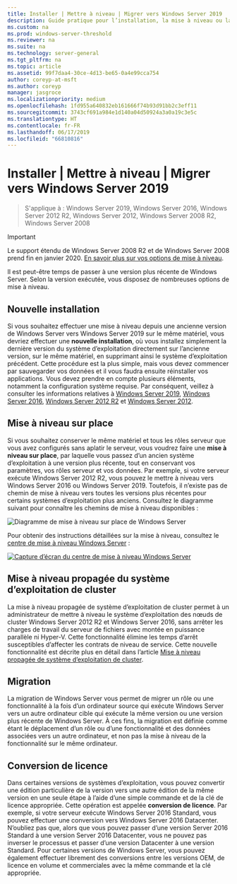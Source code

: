 ```yaml
---
title: Installer | Mettre à niveau | Migrer vers Windows Server 2019
description: Guide pratique pour l’installation, la mise à niveau ou la migration sur place vers Windows Server 2019.
ms.custom: na
ms.prod: windows-server-threshold
ms.reviewer: na
ms.suite: na
ms.technology: server-general
ms.tgt_pltfrm: na
ms.topic: article
ms.assetid: 99f7daa4-30ce-4d13-be65-0a4e99cca754
author: coreyp-at-msft
ms.author: coreyp
manager: jasgroce
ms.localizationpriority: medium
ms.openlocfilehash: 1fd955a640832eb161666f74b93d91bb2c3eff11
ms.sourcegitcommit: 3743cf691a984e1d140a04d50924a3a0a19c3e5c
ms.translationtype: HT
ms.contentlocale: fr-FR
ms.lasthandoff: 06/17/2019
ms.locfileid: "66810816"
---
```

# <a name="install--upgrade--migrate-to-windows-server-2019"></a>Installer | Mettre à niveau | Migrer vers Windows Server 2019

>S'applique à : Windows Server 2019, Windows Server 2016, Windows Server 2012 R2, Windows Server 2012, Windows Server 2008 R2, Windows Server 2008

> [!IMPORTANT]
> Le support étendu de Windows Server 2008 R2 et de Windows Server 2008 prend fin en janvier 2020. [En savoir plus sur vos options de mise à niveau](http://aka.ms/upgradecenter).

Il est peut-être temps de passer à une version plus récente de Windows Server. Selon la version exécutée, vous disposez de nombreuses options de mise à niveau.

## <a name="clean-install"></a>Nouvelle installation
Si vous souhaitez effectuer une mise à niveau depuis une ancienne version de Windows Server vers Windows Server 2019 sur le même matériel, vous devriez effectuer une **nouvelle installation**, où vous installez simplement la dernière version du système d’exploitation directement sur l’ancienne version, sur le même matériel, en supprimant ainsi le système d’exploitation précédent. Cette procédure est la plus simple, mais vous devez commencer par sauvegarder vos données et il vous faudra ensuite réinstaller vos applications. Vous devez prendre en compte plusieurs éléments, notamment la configuration système requise. Par conséquent, veillez à consulter les informations relatives à [Windows Server 2019](https://go.microsoft.com/fwlink/?linkid=2006124), [Windows Server 2016](https://go.microsoft.com/fwlink/?LinkID=825558), [Windows Server 2012 R2](https://technet.microsoft.com/library/dn303418) et [Windows Server 2012](https://technet.microsoft.com/library/jj134246.aspx).

## <a name="in-place-upgrade"></a>Mise à niveau sur place

Si vous souhaitez conserver le même matériel et tous les rôles serveur que vous avez configurés sans aplatir le serveur, vous voudrez faire une **mise à niveau sur place**, par laquelle vous passez d’un ancien système d’exploitation à une version plus récente, tout en conservant vos paramètres, vos rôles serveur et vos données. Par exemple, si votre serveur exécute Windows Server 2012 R2, vous pouvez le mettre à niveau vers Windows Server 2016 ou Windows Server 2019. Toutefois, il n’existe pas de chemin de mise à niveau vers toutes les versions plus récentes pour certains systèmes d’exploitation plus anciens. Consultez le diagramme suivant pour connaître les chemins de mise à niveau disponibles :

![Diagramme de mise à niveau sur place de Windows Server](media/upgrade-paths.png)

Pour obtenir des instructions détaillées sur la mise à niveau, consultez le [centre de mise à niveau Windows Server](http://aka.ms/upgradecenter) :

[![Capture d’écran du centre de mise à niveau Windows Server](media/upgrade-center.png)](http://aka.ms/upgradecenter)

## <a name="cluster-os-rolling-upgrade"></a>Mise à niveau propagée du système d’exploitation de cluster

La mise à niveau propagée de système d’exploitation de cluster permet à un administrateur de mettre à niveau le système d’exploitation des nœuds de cluster Windows Server 2012 R2 et Windows Server 2016, sans arrêter les charges de travail du serveur de fichiers avec montée en puissance parallèle ni Hyper-V. Cette fonctionnalité élimine les temps d’arrêt susceptibles d’affecter les contrats de niveau de service. Cette nouvelle fonctionnalité est décrite plus en détail dans l’article [Mise à niveau propagée de système d’exploitation de cluster](https://technet.microsoft.com/windows-server-docs/failover-clustering/cluster-operating-system-rolling-upgrade).

## <a name="migration"></a>Migration

La migration de Windows Server vous permet de migrer un rôle ou une fonctionnalité à la fois d’un ordinateur source qui exécute Windows Server vers un autre ordinateur cible qui exécute la même version ou une version plus récente de Windows Server. À ces fins, la migration est définie comme étant le déplacement d’un rôle ou d’une fonctionnalité et des données associées vers un autre ordinateur, et non pas la mise à niveau de la fonctionnalité sur le même ordinateur. 

## <a name="license-conversion"></a>Conversion de licence
Dans certaines versions de systèmes d’exploitation, vous pouvez convertir une édition particulière de la version vers une autre édition de la même version en une seule étape à l’aide d’une simple commande et de la clé de licence appropriée. Cette opération est appelée **conversion de licence**. Par exemple, si votre serveur exécute Windows Server 2016 Standard, vous pouvez effectuer une conversion vers Windows Server 2016 Datacenter. N’oubliez pas que, alors que vous pouvez passer d’une version Server 2016 Standard à une version Server 2016 Datacenter, vous ne pouvez pas inverser le processus et passer d’une version Datacenter à une version Standard. Pour certaines versions de Windows Server, vous pouvez également effectuer librement des conversions entre les versions OEM, de licence en volume et commerciales avec la même commande et la clé appropriée.


 
 
